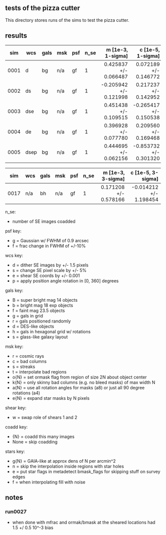 ## tests of the pizza cutter

This directory stores runs of the sims to test the pizza cutter.

## results

| sim  | wcs  | gals | msk | psf | n_se | m [1e-3, 1-sigma]       | c [1e-5, 1-sigma]       |
| ---  | ---  | ---  | --- | --- | ---  | ---:                    | ---:                    |
| 0001 | d    | bg   | n/a | gf  | 1    |  0.425837 +/-  0.066487 |  0.072189 +/-  0.146772 |
| 0002 | ds   | bg   | n/a | gf  | 1    | -0.205942 +/-  0.121998 |  0.217237 +/-  0.142952 |
| 0003 | dse  | bg   | n/a | gf  | 1    |  0.451438 +/-  0.109515 | -0.265417 +/-  0.150538 |
| 0004 | de   | bg   | n/a | gf  | 1    |  0.396928 +/-  0.077780 |  0.209560 +/-  0.169468 |
| 0005 | dsep | bg   | n/a | gf  | 1    |  0.444695 +/-  0.062156 | -0.853732 +/-  0.301320 |


| sim  | wcs  | gals | msk | psf | n_se | m [1e-3, 3-sigma]       | c [1e-5, 3-sigma]       |
| ---  | ---  | ---  | --- | --- | ---  | ---:                    | ---:                    |
| 0017 | n/a  | bh   | n/a | gf  | 1    |  0.171208 +/-  0.578166 | -0.014212 +/-  1.198454 |


n_se:

 - number of SE images coadded

psf key:

 - g = Gaussian w/ FWHM of 0.9 arcsec
 - f = frac change in FWHM of +/-10%

wcs key:

 - d = dither SE images by +/- 1.5 pixels
 - s = change SE pixel scale by +/- 5%
 - e = shear SE coords by +/- 0.001
 - p = apply position angle rotation in [0, 360] degrees

gals key:

 - B = super bright mag 14 objects
 - b = bright mag 18 exp objects
 - f = faint mag 23.5 objects
 - g = gals in grid
 - r = gals positioned randomly
 - d = DES-like objects
 - h = gals in hexagonal grid w/ rotations
 - s = glass-like galaxy layout

msk key:

 - r = cosmic rays
 - c = bad columns
 - s = streaks
 - t = interpolate bad regions
 - o{N} = set ormask flag from region of size 2N about object center
 - k{N} = only skinny bad columns (e.g. no bleed masks) of max width N
 - a{N} = use all rotation angles for masks (a8) or just all 90 degree rotations (a4)
 - e{N} = expand star masks by N pixels

shear key:

 - w = swap role of shears 1 and 2

coadd key:

 - {N} = coadd this many images
 - None = skip coadding

stars key:

 - g{N} = GAIA-like at approx dens of N per arcmin^2
 - n = skip the interpolation inside regions with star holes
 - e = put star flags in metadetect bmask_flags for skipping stuff on survey edges
 - f = when interpolating fill with noise


## notes

### run0027
  - when done with mfrac and ormak/bmask at the sheared locations had 1.5 +/ 0.5 10^-3 bias
